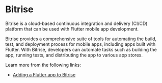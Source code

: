 # Bitrise

Bitrise is a cloud-based continuous integration and delivery (CI/CD) platform that can be used with Flutter mobile app development.

Bitrise provides a comprehensive suite of tools for automating the build, test, and deployment process for mobile apps, including apps built with Flutter. With Bitrise, developers can automate tasks such as building the app, running tests, and distributing the app to various app stores.

Learn more from the following links:

- [Adding a Flutter app to Bitrise](https://devcenter.bitrise.io/en/getting-started/getting-started-with-flutter-apps)
